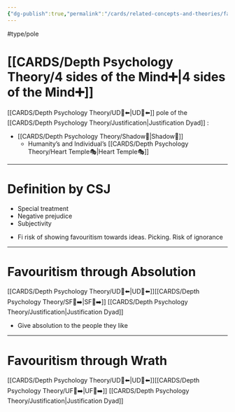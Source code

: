```yaml
---
{"dg-publish":true,"permalink":"/cards/related-concepts-and-theories/favouritism/","noteIcon":"1","created":"2023-01-17T22:00:04.460+01:00","updated":"2023-05-27T15:36:25.336+02:00"}
---
```


#type/pole 
# [[CARDS/Depth Psychology Theory/4 sides of the Mind➕\|4 sides of the Mind➕]]
[[CARDS/Depth Psychology Theory/UD👤⬅️\|UD👤⬅️]] pole of the [[CARDS/Depth Psychology Theory/Justification\|Justification Dyad]]  :
- [[CARDS/Depth Psychology Theory/Shadow👥\|Shadow👥]] 
	- Humanity’s and Individual’s [[CARDS/Depth Psychology Theory/Heart Temple🎭\|Heart Temple🎭]] 
---
# Definition by CSJ 
- Special treatment 
- Negative prejudice 
- Subjectivity 

<div class="transclusion internal-embed is-loaded"><div class="markdown-embed">



- Fi risk of showing favouritism towards ideas. Picking. Risk of ignorance 

</div></div>

---
# Favouritism through Absolution 
[[CARDS/Depth Psychology Theory/UD👤⬅️\|UD👤⬅️]][[CARDS/Depth Psychology Theory/SF🤸➡️\|SF🤸➡️]] [[CARDS/Depth Psychology Theory/Justification\|Justification Dyad]] 
- Give absolution to the people they like 
---
# Favouritism through Wrath 
[[CARDS/Depth Psychology Theory/UD👤⬅️\|UD👤⬅️]][[CARDS/Depth Psychology Theory/UF👤➡️\|UF👤➡️]] [[CARDS/Depth Psychology Theory/Justification\|Justification Dyad]] 
